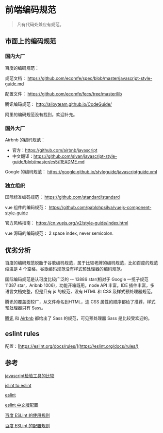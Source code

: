 # 前端编码规范

> 凡有代码处兼应有规范。

## 市面上的编码规范

### 国内大厂

百度的编码规范：

规范文档：
https://github.com/ecomfe/spec/blob/master/javascript-style-guide.md

配置文件：
https://github.com/ecomfe/fecs/tree/master/lib

腾讯编码规范：
http://alloyteam.github.io/CodeGuide/

阿里的编码规范没有找到，欢迎补充。

### 国外大厂

Airbnb 的编码规范：
- 官方：https://github.com/airbnb/javascript
- 中文翻译：https://github.com/sivan/javascript-style-guide/blob/master/es5/README.md

Google 的编码规范：
https://google.github.io/styleguide/javascriptguide.xml

### 独立组织

国际标准编码规范：
https://github.com/standard/standard

vue 组件的编码规范：
https://github.com/pablohpsilva/vuejs-component-style-guide

官方风格指南：
https://cn.vuejs.org/v2/style-guide/index.html

vue 源码的编码规范：
2 space index, never semicolon.

## 优劣分析

百度的编码规范脱胎于谷歌编码规范，属于比较老牌的编码规范，比如百度的规范缩进是 4 个空格，谷歌编码规范没有样式预处理器的编码规范。

国际编码规范是认可度比较广泛的 -- 13886 star(相对于 Google 一揽子规范 11387 star，Aribnb 1006)，功能开箱既用，node API 丰富，IDE 插件丰富，多语言文档完整，但是只有 js 的规范，没有 HTML 和 CSS 及样式预处理器规范。

腾讯的覆盖面较广，从文件命名到HTML，连 CSS 属性的顺序都给了推荐，样式预处理器只有 Sass。

[腾讯](http://alloyteam.github.io/CodeGuide/#css) 和 [Airbnb](https://github.com/airbnb/css) 都给出了 Sass 的规范，可见预处理器 Sass 是比较受欢迎的。

## eslint rules

配置：[https://eslint.org/docs/rules/](https://eslint.org/docs/rules/)

## 参考

[javascript检验工具的比较](http://zhenhua-lee.github.io/tools/linter.html)

[jslint to eslint](https://www.qianduan.net/jslint-to-eslint/)

[eslint](https://github.com/eslint/eslint)

[eslint 中文版配置](https://segmentfault.com/a/1190000004468428)

[百度 ESLint 的使用规则](https://github.com/ecomfe/fecs/wiki/ESLint)

[百度 ESLint 的配置规则](https://github.com/ecomfe/fecs/blob/master/lib/js/eslint.yml)

